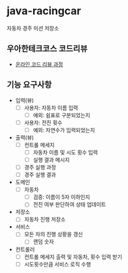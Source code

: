 # java-racingcar

자동차 경주 미션 저장소

## 우아한테크코스 코드리뷰

- [온라인 코드 리뷰 과정](https://github.com/woowacourse/woowacourse-docs/blob/master/maincourse/README.md)
  
## 기능 요구사항
- 입력(뷰)
    - [ ] 사용자: 자동차 이름 입력
      - [ ] 예외: 쉼표로 구분되었는지
    - [ ] 사용자: 전진 횟수 
      - [ ] 예외: 자연수가 입력되었는지

- 출력(뷰)
    - [ ] 컨트롤 메세지
        - [ ] 자동차 이름 및 시도 횟수 입력
        - [ ] 실행 결과 메시지
    - [ ] 경주 실행 과정
    - [ ] 경주 실행 결과

- 도메인
    - [ ] 자동차
      - [ ] 검증: 이름이 5자 이하인지
      - [ ] 전진 여부 판단하여 상태 업데이트

- 저장소
    - [ ] 자동차 진행 저장소

- 서비스
    - [ ] 모든 차의 진행 상황을 갱신
        - [ ] 랜덤 숫자

- 컨트롤러
    - [ ] 컨트롤 메세지 출력 및 자동차, 횟수 입력 받기 
    - [ ] 시도횟수만큼 서비스 로직 수행
